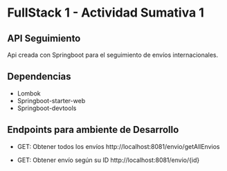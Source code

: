 # FullStack 1 - Actividad Sumativa 1

## API Seguimiento

Api creada con Springboot para el seguimiento de envíos internacionales.

## Dependencias

* Lombok
* Springboot-starter-web
* Springboot-devtools

## Endpoints para ambiente de Desarrollo

* GET: Obtener todos los envíos
http://localhost:8081/envio/getAllEnvios

* GET: Obtener envío según su ID
http://localhost:8081/envio/{id}
